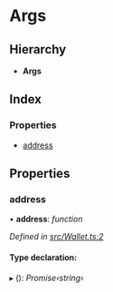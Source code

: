 # Args

## Hierarchy

* **Args**

## Index

### Properties

* [address](_wallet_.args.md#address)

## Properties

### address

• **address**: _function_

_Defined in_ [_src/Wallet.ts:2_](https://github.com/PolymathNetwork/polymath-sdk/blob/e8bbc1e/src/Wallet.ts#L2)

#### Type declaration:

▸ \(\): _Promise‹string›_

